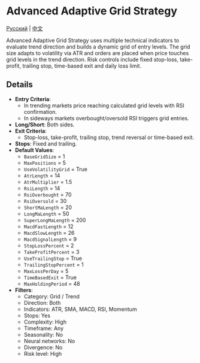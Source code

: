 # Advanced Adaptive Grid Strategy
[Русский](README_ru.md) | [中文](README_cn.md)

Advanced Adaptive Grid Strategy uses multiple technical indicators to evaluate trend direction and builds a dynamic grid of entry levels. The grid size adapts to volatility via ATR and orders are placed when price touches grid levels in the trend direction. Risk controls include fixed stop-loss, take-profit, trailing stop, time-based exit and daily loss limit.

## Details

- **Entry Criteria**:
  - In trending markets price reaching calculated grid levels with RSI confirmation.
  - In sideways markets overbought/oversold RSI triggers grid entries.
- **Long/Short**: Both sides.
- **Exit Criteria**:
  - Stop-loss, take-profit, trailing stop, trend reversal or time-based exit.
- **Stops**: Fixed and trailing.
- **Default Values**:
  - `BaseGridSize` = 1
  - `MaxPositions` = 5
  - `UseVolatilityGrid` = True
  - `AtrLength` = 14
  - `AtrMultiplier` = 1.5
  - `RsiLength` = 14
  - `RsiOverbought` = 70
  - `RsiOversold` = 30
  - `ShortMaLength` = 20
  - `LongMaLength` = 50
  - `SuperLongMaLength` = 200
  - `MacdFastLength` = 12
  - `MacdSlowLength` = 26
  - `MacdSignalLength` = 9
  - `StopLossPercent` = 2
  - `TakeProfitPercent` = 3
  - `UseTrailingStop` = True
  - `TrailingStopPercent` = 1
  - `MaxLossPerDay` = 5
  - `TimeBasedExit` = True
  - `MaxHoldingPeriod` = 48
- **Filters**:
  - Category: Grid / Trend
  - Direction: Both
  - Indicators: ATR, SMA, MACD, RSI, Momentum
  - Stops: Yes
  - Complexity: High
  - Timeframe: Any
  - Seasonality: No
  - Neural networks: No
  - Divergence: No
  - Risk level: High
